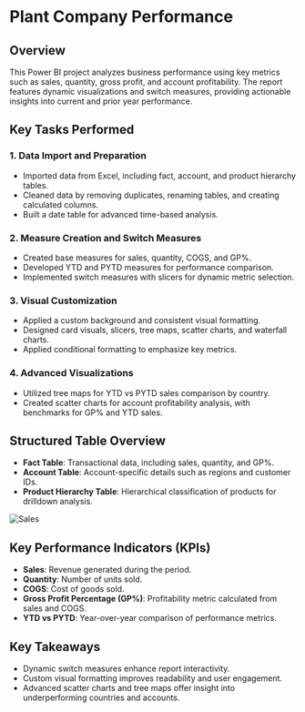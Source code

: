 # Plant Company Performance

## Overview
This Power BI project analyzes business performance using key metrics such as sales, quantity, gross profit, and account profitability. The report features dynamic visualizations and switch measures, providing actionable insights into current and prior year performance.

## Key Tasks Performed

### 1. Data Import and Preparation
- Imported data from Excel, including fact, account, and product hierarchy tables.
- Cleaned data by removing duplicates, renaming tables, and creating calculated columns.
- Built a date table for advanced time-based analysis.

### 2. Measure Creation and Switch Measures
- Created base measures for sales, quantity, COGS, and GP%.
- Developed YTD and PYTD measures for performance comparison.
- Implemented switch measures with slicers for dynamic metric selection.

### 3. Visual Customization
- Applied a custom background and consistent visual formatting.
- Designed card visuals, slicers, tree maps, scatter charts, and waterfall charts.
- Applied conditional formatting to emphasize key metrics.

### 4. Advanced Visualizations
- Utilized tree maps for YTD vs PYTD sales comparison by country.
- Created scatter charts for account profitability analysis, with benchmarks for GP% and YTD sales.

## Structured Table Overview
- **Fact Table**: Transactional data, including sales, quantity, and GP%.
- **Account Table**: Account-specific details such as regions and customer IDs.
- **Product Hierarchy Table**: Hierarchical classification of products for drilldown analysis.

![Sales](https://github.com/user-attachments/assets/74a38dde-df93-46e3-8ca0-1bc5697266a2)

## Key Performance Indicators (KPIs)
- **Sales**: Revenue generated during the period.
- **Quantity**: Number of units sold.
- **COGS**: Cost of goods sold.
- **Gross Profit Percentage (GP%)**: Profitability metric calculated from sales and COGS.
- **YTD vs PYTD**: Year-over-year comparison of performance metrics.

## Key Takeaways
- Dynamic switch measures enhance report interactivity.
- Custom visual formatting improves readability and user engagement.
- Advanced scatter charts and tree maps offer insight into underperforming countries and accounts.
